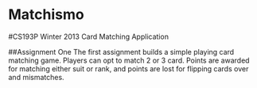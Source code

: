 Matchismo
=========

#CS193P Winter 2013 Card Matching Application

##Assignment One
The first assignment builds a simple playing card matching game. Players can opt to match 2 or 3 card. Points are awarded for matching either suit or rank, and points are lost for flipping cards over and mismatches.

